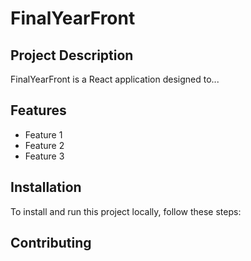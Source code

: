 # FinalYearFront

## Project Description
FinalYearFront is a React application designed to...

## Features
- Feature 1
- Feature 2
- Feature 3

## Installation
To install and run this project locally, follow these steps:

## Contributing
